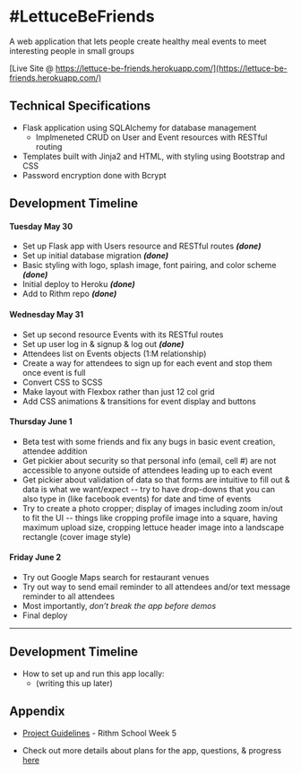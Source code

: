 # #LettuceBeFriends

A web application that lets people create healthy meal events to meet interesting people in small groups

[Live Site @ https://lettuce-be-friends.herokuapp.com/](https://lettuce-be-friends.herokuapp.com/)

## Technical Specifications

* Flask application using SQLAlchemy for database management
	* Implmeneted CRUD on User and Event resources with RESTful routing
* Templates built with Jinja2 and HTML, with styling using Bootstrap and CSS
* Password encryption done with Bcrypt

## Development Timeline

#### Tuesday May 30

* Set up Flask app with Users resource and RESTful routes **_(done)_**
* Set up initial database migration **_(done)_**
* Basic styling with logo, splash image, font pairing, and color scheme **_(done)_**
* Initial deploy to Heroku **_(done)_**
* Add to Rithm repo **_(done)_**

#### Wednesday May 31

* Set up second resource Events with its RESTful routes 
* Set up user log in & signup & log out **_(done)_**
* Attendees list on Events objects (1:M relationship)
* Create a way for attendees to sign up for each event and stop them once event is full
* Convert CSS to SCSS
* Make layout with Flexbox rather than just 12 col grid
* Add CSS animations & transitions for event display and buttons

#### Thursday June 1

* Beta test with some friends and fix any bugs in basic event creation, attendee addition
* Get pickier about security so that personal info (email, cell #) are not accessible to anyone outside of attendees leading up to each event
* Get pickier about validation of data so that forms are intuitive to fill out & data is what we want/expect -- try to have drop-downs that you can also type in (like facebook events) for date and time of events
* Try to create a photo cropper; display of images including zoom in/out to fit the UI -- things like cropping profile image into a square, having maximum upload size, cropping lettuce header image into a landscape rectangle (cover image style)

#### Friday June 2

* Try out Google Maps search for restaurant venues
* Try out way to send email reminder to all attendees and/or text message reminder to all attendees
* Most importantly, *don’t break the app before demos*
* Final deploy

********

## Development Timeline

* How to set up and run this app locally:
    * (writing this up later)

## Appendix

* [Project Guidelines](https://github.com/rithmschool/fullstack_project) - Rithm School Week 5

* Check out more details about plans for the app, questions, & progress [here](https://docs.google.com/document/d/1UcY4zTgfRUQolKyFGeEFAckOhiQEANiOMKMgdrafxm4/edit?usp=sharing)

